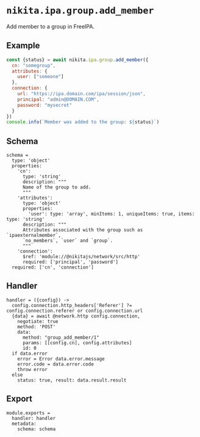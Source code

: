 
# `nikita.ipa.group.add_member`

Add member to a group in FreeIPA.

## Example

```js
const {status} = await nikita.ipa.group.add_member({
  cn: "somegroup",
  attributes: {
    user: ["someone"]
  },
  connection: {
    url: "https://ipa.domain.com/ipa/session/json",
    principal: "admin@DOMAIN.COM",
    password: "mysecret"
  }
})
console.info(`Member was added to the group: ${status}`)
```

## Schema

    schema =
      type: 'object'
      properties:
        'cn':
          type: 'string'
          description: """
          Name of the group to add.
          """
        'attributes':
          type: 'object'
          properties:
            'user': type: 'array', minItems: 1, uniqueItems: true, items: type: 'string'
          description: """
          Attributes associated with the group such as `ipaexternalmember`,
          `no_members`, `user` and `group`.
          """
        'connection':
          $ref: 'module://@nikitajs/network/src/http'
          required: ['principal', 'password']
      required: ['cn', 'connection']

## Handler

    handler = ({config}) ->
      config.connection.http_headers['Referer'] ?= config.connection.referer or config.connection.url
      {data} = await @network.http config.connection,
        negotiate: true
        method: 'POST'
        data:
          method: "group_add_member/1"
          params: [[config.cn], config.attributes]
          id: 0
      if data.error
        error = Error data.error.message
        error.code = data.error.code
        throw error
      else
        status: true, result: data.result.result

## Export

    module.exports =
      handler: handler
      metadata:
        schema: schema
